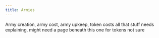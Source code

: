 ```yaml
---
title: Armies
---
```


Army creation, army cost, army upkeep, token costs all that stuff needs explaining, might need a page beneath this one for tokens not sure
